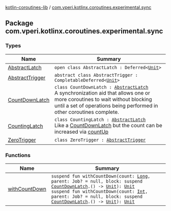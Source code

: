 [kotlin-coroutines-lib](../index.md) / [com.vperi.kotlinx.coroutines.experimental.sync](./index.md)

## Package com.vperi.kotlinx.coroutines.experimental.sync

### Types

| Name | Summary |
|---|---|
| [AbstractLatch](-abstract-latch/index.md) | `open class AbstractLatch : Deferred<`[`Unit`](https://kotlinlang.org/api/latest/jvm/stdlib/kotlin/-unit/index.html)`>` |
| [AbstractTrigger](-abstract-trigger/index.md) | `abstract class AbstractTrigger : CompletableDeferred<`[`Unit`](https://kotlinlang.org/api/latest/jvm/stdlib/kotlin/-unit/index.html)`>` |
| [CountDownLatch](-count-down-latch/index.md) | `class CountDownLatch : `[`AbstractLatch`](-abstract-latch/index.md)<br>A synchronization aid that allows one or more coroutines to wait without blocking until a set of operations being performed in other coroutines complete. |
| [CountingLatch](-counting-latch/index.md) | `class CountingLatch : `[`AbstractLatch`](-abstract-latch/index.md)<br>Like a [CountDownLatch](-count-down-latch/index.md) but the count can be increased via [countUp](-counting-latch/count-up.md) |
| [ZeroTrigger](-zero-trigger/index.md) | `class ZeroTrigger : `[`AbstractTrigger`](-abstract-trigger/index.md) |

### Functions

| Name | Summary |
|---|---|
| [withCountDown](with-count-down.md) | `suspend fun withCountDown(count: `[`Long`](https://kotlinlang.org/api/latest/jvm/stdlib/kotlin/-long/index.html)`, parent: Job? = null, block: suspend `[`CountDownLatch`](-count-down-latch/index.md)`.() -> `[`Unit`](https://kotlinlang.org/api/latest/jvm/stdlib/kotlin/-unit/index.html)`): `[`Unit`](https://kotlinlang.org/api/latest/jvm/stdlib/kotlin/-unit/index.html)<br>`suspend fun withCountDown(count: `[`Int`](https://kotlinlang.org/api/latest/jvm/stdlib/kotlin/-int/index.html)`, parent: Job? = null, block: suspend `[`CountDownLatch`](-count-down-latch/index.md)`.() -> `[`Unit`](https://kotlinlang.org/api/latest/jvm/stdlib/kotlin/-unit/index.html)`): `[`Unit`](https://kotlinlang.org/api/latest/jvm/stdlib/kotlin/-unit/index.html) |
